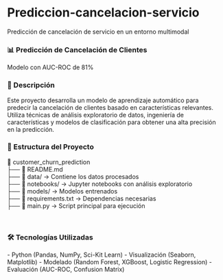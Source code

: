 # Prediccion-cancelacion-servicio
Predicción de cancelación de servicio en un entorno multimodal
<br>

<h3> 📊 Predicción de Cancelación de Clientes </h3>
Modelo con AUC-ROC de 81%

<br>

<h3> 📝 Descripción </h3>
Este proyecto desarrolla un modelo de aprendizaje automático para predecir la cancelación de clientes basado en características relevantes. Utiliza técnicas de análisis exploratorio de datos, ingeniería de características y modelos de clasificación para obtener una alta precisión en la predicción.

<br>

<h3> 📂 Estructura del Proyecto </h3>

📁 customer_churn_prediction  
 ├── 📄 README.md  
 ├── 📁 data/ → Contiene los datos procesados  
 ├── 📁 notebooks/ → Jupyter notebooks con análisis exploratorio  
 ├── 📁 models/ → Modelos entrenados  
 ├── 📄 requirements.txt → Dependencias necesarias  
 ├── 📄 main.py → Script principal para ejecución  

<br>

 <h3> 🛠️ Tecnologías Utilizadas </h3>
- Python (Pandas, NumPy, Sci-Kit Learn)  
- Visualización (Seaborn, Matplotlib)  
- Modelado (Random Forest, XGBoost, Logistic Regression)  
- Evaluación (AUC-ROC, Confusion Matrix)  
